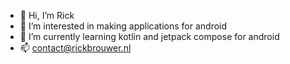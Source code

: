 - 👋 Hi, I’m Rick
- 👀 I’m interested in making applications for android
- 🌱 I’m currently learning kotlin and jetpack compose for android
- 📫 contact@rickbrouwer.nl

<!---
S11-Git/S11-Git is a ✨ special ✨ repository because its `README.md` (this file) appears on your GitHub profile.
You can click the Preview link to take a look at your changes.
--->
